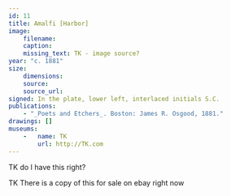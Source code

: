 ```yaml
---
id: 11
title: Amalfi [Harbor]
image:
    filename: 
    caption: 
    missing_text: TK - image source?
year: "c. 1881"
size:
    dimensions: 
    source: 
    source_url: 
signed: In the plate, lower left, interlaced initials S.C.
publications:
    - "_Poets and Etchers_. Boston: James R. Osgood, 1881."
drawings: []
museums: 
    -   name: TK
        url: http://TK.com
---
```

TK do I have this right?

TK There is a copy of this for sale on ebay right now